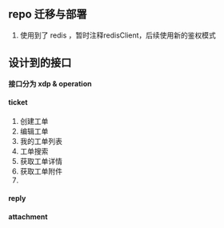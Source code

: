 

## repo 迁移与部署


1. 使用到了 redis ，暂时注释redisClient，后续使用新的鉴权模式






## 设计到的接口

**接口分为 xdp & operation**



#### ticket

1. 创建工单
2. 编辑工单
3. 我的工单列表
4. 工单搜索
5. 获取工单详情
6. 获取工单附件
7. 


#### reply


#### attachment

